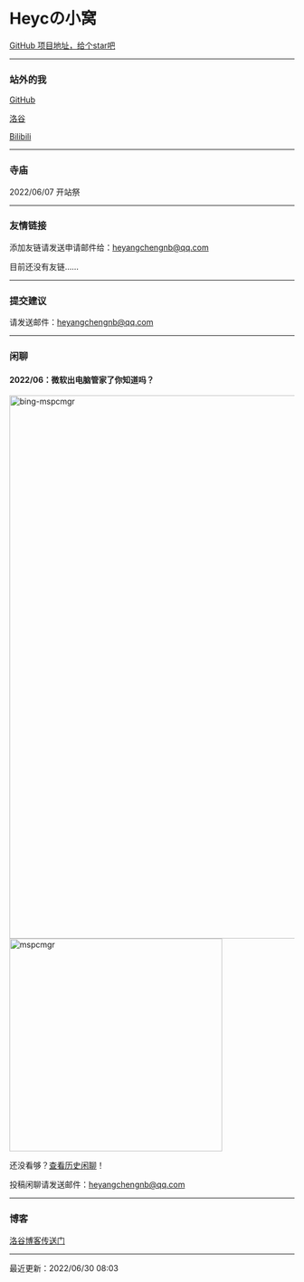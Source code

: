 # Heycの小窝

[GitHub 项目地址，给个star吧](https://github.com/hyc1230/hyc1230.github.io)

---
### 站外的我

[GitHub](https://github.com/hyc1230)

[洛谷](https://www.luogu.com.cn/user/532854)

[Bilibili](https://space.bilibili.com/1676242754)

---
### 寺庙

2022/06/07 开站祭

---
### 友情链接

添加友链请发送申请邮件给：[heyangchengnb@qq.com](mailto:heyangchengnb@qq.com)

目前还没有友链……

---
### 提交建议

请发送邮件：[heyangchengnb@qq.com](mailto:heyangchengnb@qq.com)

---
### 闲聊

#### 2022/06：微软出电脑管家了你知道吗？
<img width="960" alt="bing-mspcmgr" src="https://user-images.githubusercontent.com/107044023/173166490-6c834072-05b0-484c-beb7-822bf3ca1d20.png">
<img width="376" alt="mspcmgr" src="https://user-images.githubusercontent.com/107044023/173166789-c941f311-3af0-4b4e-87a4-7ba50b9a5d7c.png">

还没看够？[查看历史闲聊](https://hyc1230.github.io/chat-history)！

投稿闲聊请发送邮件：[heyangchengnb@qq.com](mailto:heyangchengnb@qq.com)

---
### 博客

[洛谷博客传送门](https://www.luogu.com.cn/blog/hyc-cpp/)

---
最近更新：2022/06/30 08:03
